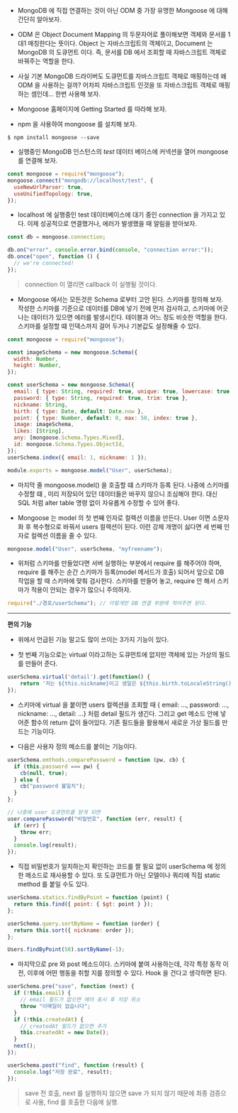 - MongoDB 에 직접 연결하는 것이 아닌 ODM 중 가장 유명한 Mongoose 에 대해 간단히 알아보자.

- ODM 은 Object Document Mapping 의 두문자어로 풀이해보면 객체와 문서를 1대1 매칭한다는 뜻이다. Object 는 자바스크립트의 객체이고, Document 는 MongoDB 의 도큐먼트 이다. 즉, 문서를 DB 에서 조회할 때 자바스크립트 객체로 바꿔주는 역할을 한다.

- 사실 기본 MongoDB 드라이버도 도큐먼트를 자바스크립트 객체로 매핑하는데 왜 ODM 을 사용하는 걸까? 어차피 자바스크립트 인것을 또 자바스크립트 객체로 매핑하는 셈인데... 한번 사용해 보자.

- Mongoose 홈페이지에 Getting Started 를 따라해 보자.

- npm 을 사용하여 mongoose 를 설치해 보자.

```
$ npm install mongoose --save
```

- 실행중인 MongoDB 인스턴스의 _test_ 데이터 베이스에 커넥션을 열어 mongoose 를 연결해 보자.

```javascript
const mongoose = require("mongoose");
mongoose.connect("mongodb://localhost/test", {
  useNewUrlParser: true,
  useUnifiedTopology: true,
});
```

- localhost 에 실행중인 test 데이터베이스에 대기 중인 connection 을 가지고 있다. 이제 성공적으로 연결했거나, 에러가 발생했을 때 알림을 받아보자.

```javascript
const db = mongoose.connection;

db.on("error", console.error.bind(console, "connection error:"));
db.once("open", function () {
  // we're connected!
});
```

> connection 이 열리면 callback 이 실행될 것이다.

- Mongoose 에서는 모든것은 Schema 로부터 고안 된다. 스키마를 정의해 보자. 작성한 스키마를 기준으로 데이터를 DB에 넣기 전에 먼저 검사하고, 스키마에 어긋나는 데이터가 있으면 에러를 발생시킨다. 테이블과 어느 정도 비슷한 역할을 한다. 스키마를 설정할 떄 인덱스까지 걸어 두거나 기본값도 설정해줄 수 있다.

```javascript
const mongoose = require("mongoose");

const imageSchema = new mongoose.Schema({
  width: Number,
  height: Number,
});

const userSchema = new mongoose.Schema({
  email: { type: String, required: true, unique: true, lowercase: true },
  password: { type: String, required: true, trim: true },
  nickname: String,
  birth: { type: Date, default: Date.now },
  point: { type: Number, default: 0, max: 50, index: true },
  image: imageSchema,
  likes: [String],
  any: [mongoose.Schema.Types.Mixed],
  id: mongoose.Schema.Types.ObjectId,
});
userSchema.index({ email: 1, nickname: 1 });

module.exports = mongoose.model("User", userSchema);
```

- 마지막 줄 mongoose.model() 을 호출할 떄 스키마가 등록 된다. 나중에 스키마를 수정할 떄 , 미리 저장되어 있던 데이터들은 바꾸지 않으니 조심해야 한다. 대신 SQL 처럼 alter table 명령 없이 자유롭게 수정할 수 있어 좋다.

- Mongoose 는 model 의 첫 번째 인자로 컬렉션 이름을 만든다. User 이면 소문자화 후 복수형으로 바꿔서 users 컬렉션이 된다. 이런 강제 개명이 싫다면 세 번째 인자로 컬렉션 이름을 줄 수 있다.

```javascript
mongoose.model("User", userSchema, "myfreename");
```

- 위처럼 스키마를 만들었다면 서버 실행하는 부분에서 require 를 해주어야 하며, require 를 해주는 순간 스키마가 등록(model 메서드가 호출) 되어서 앞으로 DB 작업을 할 때 스키마에 맞춰 검사한다. 스키마를 만들어 놓고, require 안 해서 스키마가 적용이 안되는 경우가 많으니 주의하자.

```javascript
require("./경로/userSchema"); // 이렇게만 DB 연결 부분에 적어주면 된다.
```

---

**편의 기능**

- 위에서 언급된 기능 말고도 많이 쓰이는 3가지 기능이 있다.

- 첫 번째 기능으로는 virtual 이라고하는 도큐먼트에 없지만 객체에 있는 가상의 필드를 만들어 준다.

```javascript
userSchema.virtual('detail').get(function() {
    return '저는 ${this.nickname}이고 생일은 ${this.birth.toLocaleString()}입니다.`;
});
```

- 스키마에 virtual 을 붙이면 users 컬렉션을 조회할 때 { email: ..., password: ..., nickname: ..., detail: ...} 처럼 detail 필드가 생긴다. 그리고 get 메소드 안에 넣어준 함수의 return 값이 들어있다. 기존 필드들을 활용해서 새로운 가상 필드를 만드는 기능이다.

- 다음은 사용자 정의 메소드를 붙이는 기능이다.

```javascript
userSchema.emthods.comparePassword = function (pw, cb) {
  if (this.password === pw) {
    cb(null, true);
  } else {
    cb("password 불일치");
  }
};

// 나중에 user 도큐먼트를 받게 되면
user.comparePassword("비밀번호", function (err, result) {
  if (err) {
    throw err;
  }
  console.log(result);
});
```

- 직접 비밀번호가 일치하는지 확인하는 코드를 짤 필요 없이 userSchema 에 정의한 메소드로 재사용할 수 있다. 또 도큐먼트가 아닌 모델이나 쿼리에 직접 static method 를 붙일 수도 있다.

```javascript
userSchema.statics.findByPoint = function (point) {
  return this.find({ point: { $gt: point } });
};

userSchema.query.sortByName = function (order) {
  return this.sort({ nickname: order });
};

Users.findByPoint(50).sortByName(-1);
```

- 마지막으로 pre 와 post 메소드이다. 스키마에 붙여 사용하는데, 각각 특정 동작 이전, 이후에 어떤 행동을 취할 지를 정의할 수 있다. Hook 을 건다고 생각하면 된다.

```javascript
userSchema.pre("save", function (next) {
  if (!this.email) {
    // email 필드가 없으면 에러 표시 후 저장 취소
    throw "이메일이 없습니다";
  }
  if (!this.createdAt) {
    // createdAt 필드가 없으면 추가
    this.createdAt = new Date();
  }
  next();
});

userSchema.post("find", function (result) {
  console.log("저장 완료", result);
});
```

> save 전 호출, next 를 실행하지 않으면 save 가 되지 않기 때문에 최종 검증으로 사용, find 를 호출한 다음에 실행.
